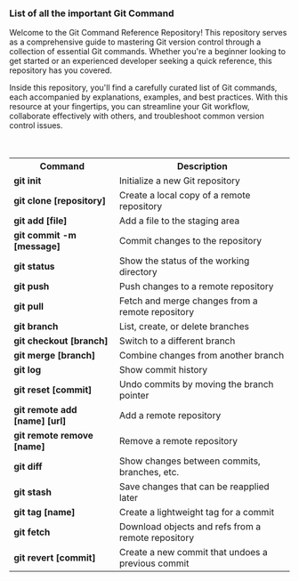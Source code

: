 <h3>List of all the important Git Command</h3>
Welcome to the Git Command Reference Repository! This repository serves as a comprehensive guide to mastering Git version control through a collection of essential Git commands. Whether you're a beginner looking to get started or an experienced developer seeking a quick reference, this repository has you covered.

Inside this repository, you'll find a carefully curated list of Git commands, each accompanied by explanations, examples, and best practices. With this resource at your fingertips, you can streamline your Git workflow, collaborate effectively with others, and troubleshoot common version control issues.<br><br><br>
<table style="width: 100%;">
  <tr>
    <th>Command</th>
    <th>Description</th>
  </tr>
  <tr>
    <td><b>git init</b></td>
    <td>Initialize a new Git repository</td>
  </tr>
  <tr>
    <td><b>git clone [repository]</b></td>
    <td>Create a local copy of a remote repository</td>
  </tr>
  <tr>
    <td><b>git add [file]</b></td>
    <td>Add a file to the staging area</td>
  </tr>
  <tr>
    <td><b>git commit -m [message]</b></td>
    <td>Commit changes to the repository</td>
  </tr>
  <tr>
    <td><b>git status</b></td>
    <td>Show the status of the working directory</td>
  </tr>
  <tr>
    <td><b>git push</b></td>
    <td>Push changes to a remote repository</td>
  </tr>
  <tr>
    <td><b>git pull</b></td>
    <td>Fetch and merge changes from a remote repository</td>
  </tr>
  <tr>
    <td><b>git branch</b></td>
    <td>List, create, or delete branches</td>
  </tr>
  <tr>
    <td><b>git checkout [branch]</b></td>
    <td>Switch to a different branch</td>
  </tr>
  <tr>
    <td><b>git merge [branch]</b></td>
    <td>Combine changes from another branch</td>
  </tr>
  <tr>
    <td><b>git log</b></td>
    <td>Show commit history</td>
  </tr>
  <tr>
    <td><b>git reset [commit]</b></td>
    <td>Undo commits by moving the branch pointer</td>
  </tr>
  <tr>
    <td><b>git remote add [name] [url]</b></td>
    <td>Add a remote repository</td>
  </tr>
  <tr>
    <td><b>git remote remove [name]</b></td>
    <td>Remove a remote repository</td>
  </tr>
  <tr>
    <td><b>git diff</b></td>
    <td>Show changes between commits, branches, etc.</td>
  </tr>
  <tr>
    <td><b>git stash</b></td>
    <td>Save changes that can be reapplied later</td>
  </tr>
  <tr>
    <td><b>git tag [name]</b></td>
    <td>Create a lightweight tag for a commit</td>
  </tr>
  <tr>
    <td><b>git fetch</b></td>
    <td>Download objects and refs from a remote repository</td>
  </tr>
  <tr>
    <td><b>git revert [commit]</b></td>
    <td>Create a new commit that undoes a previous commit</td>
  </tr>
</table>
